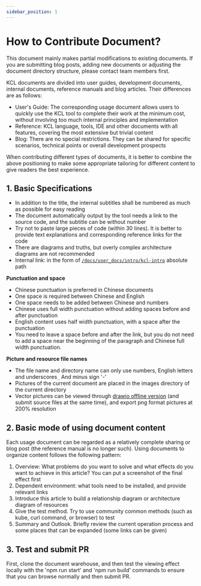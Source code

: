 ```yaml
---
sidebar_position: 1
---
```


# How to Contribute Document?

This document mainly makes partial modifications to existing documents. If you are submitting blog posts, adding new documents or adjusting the document directory structure, please contact team members first.

KCL documents are divided into user guides, development documents, internal documents, reference manuals and blog articles. Their differences are as follows:

- User's Guide: The corresponding usage document allows users to quickly use the KCL tool to complete their work at the minimum cost, without involving too much internal principles and implementation
- Reference: KCL language, tools, IDE and other documents with all features, covering the most extensive but trivial content
- Blog: There are no special restrictions. They can be shared for specific scenarios, technical points or overall development prospects

When contributing different types of documents, it is better to combine the above positioning to make some appropriate tailoring for different content to give readers the best experience.

## 1. Basic Specifications

- In addition to the title, the internal subtitles shall be numbered as much as possible for easy reading
- The document automatically output by the tool needs a link to the source code, and the subtitle can be without number
- Try not to paste large pieces of code (within 30 lines). It is better to provide text explanations and corresponding reference links for the code
- There are diagrams and truths, but overly complex architecture diagrams are not recommended
- Internal link: in the form of [`/docs/user_docs/intro/kcl-intro`](/docs/user_docs/intro/kcl-intro) absolute path

**Punctuation and space**

- Chinese punctuation is preferred in Chinese documents
- One space is required between Chinese and English
- One space needs to be added between Chinese and numbers
- Chinese uses full width punctuation without adding spaces before and after punctuation
- English content uses half width punctuation, with a space after the punctuation
- You need to leave a space before and after the link, but you do not need to add a space near the beginning of the paragraph and Chinese full width punctuation.

**Picture and resource file names**

- The file name and directory name can only use numbers, English letters and underscores`_` And minus sign '-'
- Pictures of the current document are placed in the images directory of the current directory
- Vector pictures can be viewed through [drawio offline version](https://github.com/jgraph/drawio-desktop/releases) (and submit source files at the same time), and export png format pictures at 200% resolution
  
## 2. Basic mode of using document content

Each usage document can be regarded as a relatively complete sharing or blog post (the reference manual is no longer such). Using documents to organize content follows the following pattern:

1. Overview: What problems do you want to solve and what effects do you want to achieve in this article? You can put a screenshot of the final effect first
2. Dependent environment: what tools need to be installed, and provide relevant links
3. Introduce this article to build a relationship diagram or architecture diagram of resources
4. Give the test method. Try to use community common methods (such as kube, curl command, or browser) to test
5. Summary and Outlook. Briefly review the current operation process and some places that can be expanded (some links can be given)

## 3. Test and submit PR

First, clone the document warehouse, and then test the viewing effect locally with the 'npm run start' and 'npm run build' commands to ensure that you can browse normally and then submit PR.
